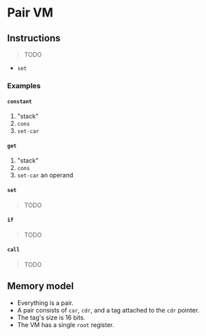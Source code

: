 # Pair VM

## Instructions

> TODO

- `set`

### Examples

#### `constant`

1. "stack"
1. `cons`
1. `set-car`

#### `get`

1. "stack"
1. `cons`
1. `set-car` an operand

#### `set`

> TODO

#### `if`

> TODO

#### `call`

> TODO

## Memory model

- Everything is a pair.
- A pair consists of `car`, `cdr`, and a tag attached to the `cdr` pointer.
- The tag's size is 16 bits.
- The VM has a single `root` register.
